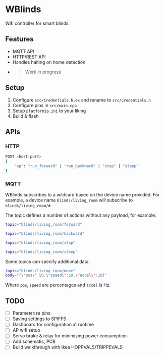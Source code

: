 # WBlinds

Wifi controller for smart blinds.

## Features
* MQTT API
* HTTP/REST API
* Handles halting on home detection
* > Work in progress

## Setup
1. Configure `src/Credentials.h.ex` and rename to `src/Credentials.h`
2. Configure pins in `src/main.cpp`
3. Setup `platformio.ini` to your liking
4. Build & flash

## APIs

### HTTP
```sh
POST <host:port> 
{ 
    "op": "run_forward" | "run_backward" | "stop" | "sleep"
}
```

### MQTT
WBlinds subscribes to a wildcard based on the device name provided.
For example, a device name `blinds/living_room` will subscribe to `blinds/living_room/#`.

The topic defines a number of actions without any payload, for example:
```sh
topic="blinds/living_room/forward"
```
```sh
topic="blinds/living_room/backward"
```
```sh
topic="blinds/living_room/stop"
```
```sh
topic="blinds/living_room/sleep"
```

Some topics can specify additional data:
```sh
topic="blinds/living_room/move"
body="{\"pos\":50,\"speed\":10,\"accel\":10}"
```
Where `pos`, `speed` are percentages and `accel` is Hz.

## TODO
- [ ] Parameterize pins
- [ ] Saving settings to SPIFFS
- [ ] Dashboard for configuration at runtime
- [ ] AP wifi setup
- [ ] Servo brake & relay for minimizing power consumption
- [ ] Add schematic, PCB
- [ ] Build walkthrough with Ikea HOPPVALS/TRIPPEVALS